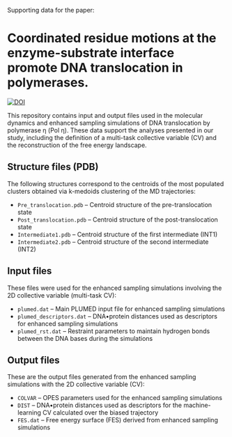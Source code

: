 Supporting data for the paper:

# Coordinated residue motions at the enzyme-substrate interface promote DNA translocation in polymerases.

[![DOI](https://img.shields.io/badge/DOI-10.1021%2Fjacs.5c05888-blue)](https://doi.org/10.1021/jacs.5c05888)

This repository contains input and output files used in the molecular dynamics and enhanced sampling simulations of DNA translocation by polymerase η (Pol η). These data support the analyses presented in our study, including the definition of a multi-task collective variable (CV) and the reconstruction of the free energy landscape.

## Structure files (PDB)

The following structures correspond to the centroids of the most populated clusters obtained via k-medoids clustering of the MD trajectories:

- `Pre_translocation.pdb` – Centroid structure of the pre-translocation state  
- `Post_translocation.pdb` – Centroid structure of the post-translocation state  
- `Intermediate1.pdb` – Centroid structure of the first intermediate (INT1)  
- `Intermediate2.pdb` – Centroid structure of the second intermediate (INT2)  

## Input files

These files were used for the enhanced sampling simulations involving the 2D collective variable (multi-task CV):

- `plumed.dat` – Main PLUMED input file for enhanced sampling simulations  
- `plumed_descriptors.dat` – DNA•protein distances used as descriptors for enhanced sampling simulations  
- `plumed_rst.dat` – Restraint parameters to maintain hydrogen bonds between the DNA bases during the simulations  

## Output files

These are the output files generated from the enhanced sampling simulations with the 2D collective variable (CV):

- `COLVAR` – OPES parameters used for the enhanced sampling simulations  
- `DIST` – DNA•protein distances used as descriptors for the machine-learning CV calculated over the biased trajectory  
- `FES.dat` – Free energy surface (FES) derived from enhanced sampling simulations  
